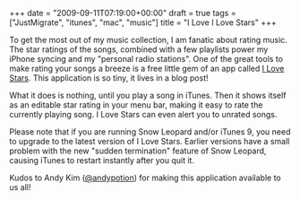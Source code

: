 +++
date = "2009-09-11T07:19:00+00:00"
draft = true
tags = ["JustMigrate", "itunes", "mac", "music"]
title = "I Love I Love Stars"
+++
<p>To get the most out of my music collection, I am fanatic about rating music. The star ratings of the songs, combined with a few playlists power my iPhone syncing and my "personal radio stations". One of the great tools to make rating your songs a breeze is a free little gem of an app called <a href="http://www.potionfactory.com/blog/2008/05/15/i-love-stars">I Love Stars</a>. This application is so tiny, it lives in a blog post!</p>
<p>What it does is nothing, until you play a song in iTunes. Then it shows itself as an editable star rating in your menu bar, making it easy to rate the currently playing song. I Love Stars can even alert you to unrated songs.</p>
<p>Please note that if you are running Snow Leopard and/or iTunes 9, you need to upgrade to the latest version of I Love Stars. Earlier versions have a small problem with the new "sudden termination" feature of Snow Leopard, causing iTunes to restart instantly after you quit it.</p>
<p>Kudos to Andy Kim (<a href="http://twitter.com/andypotion">@andypotion</a>) for making this application available to us all!</p>